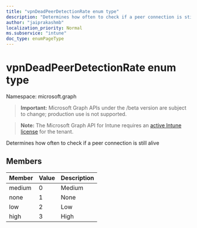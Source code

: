 ```yaml
---
title: "vpnDeadPeerDetectionRate enum type"
description: "Determines how often to check if a peer connection is still alive"
author: "jaiprakashmb"
localization_priority: Normal
ms.subservice: "intune"
doc_type: enumPageType
---
```


# vpnDeadPeerDetectionRate enum type

Namespace: microsoft.graph
> **Important:** Microsoft Graph APIs under the /beta version are subject to change; production use is not supported.

> **Note:** The Microsoft Graph API for Intune requires an [active Intune license](https://go.microsoft.com/fwlink/?linkid=839381) for the tenant.


Determines how often to check if a peer connection is still alive

## Members
|Member|Value|Description|
|:---|:---|:---|
|medium|0|Medium|
|none|1|None|
|low|2|Low|
|high|3|High|
